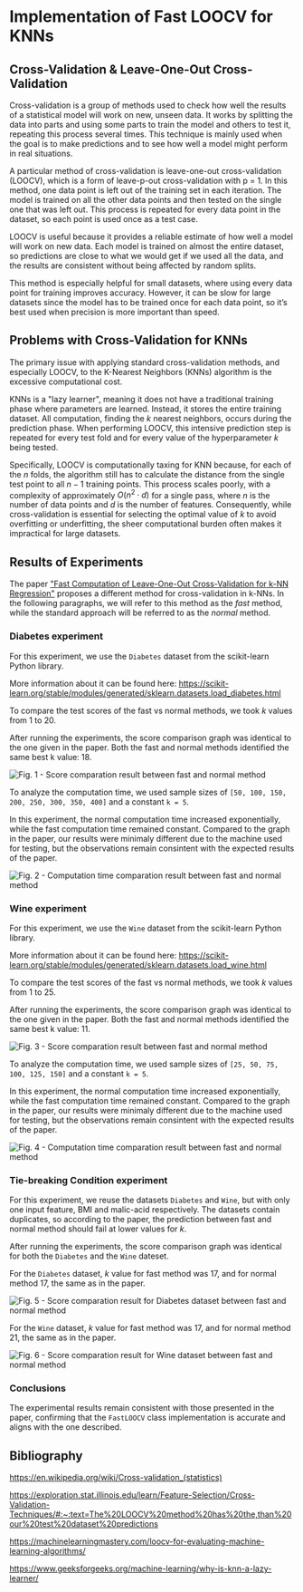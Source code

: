 
# Implementation of Fast LOOCV for KNNs

## Cross-Validation & Leave-One-Out Cross-Validation
Cross-validation is a group of methods used to check how well the results of a statistical model will work on new, unseen data. It works by splitting the data into parts and using some parts to train the model and others to test it, repeating this process several times. This technique is mainly used when the goal is to make predictions and to see how well a model might perform in real situations.

A particular method of cross-validation is leave-one-out cross-validation (LOOCV), which is a form of leave-p-out cross-validation with p = 1. In this method, one data point is left out of the training set in each iteration. The model is trained on all the other data points and then tested on the single one that was left out. This process is repeated for every data point in the dataset, so each point is used once as a test case.

LOOCV is useful because it provides a reliable estimate of how well a model will work on new data. Each model is trained on almost the entire dataset, so predictions are close to what we would get if we used all the data, and the results are consistent without being affected by random splits.

This method is especially helpful for small datasets, where using every data point for training improves accuracy. However, it can be slow for large datasets since the model has to be trained once for each data point, so it’s best used when precision is more important than speed.

## Problems with Cross-Validation for KNNs

The primary issue with applying standard cross-validation methods, and especially LOOCV, to the K-Nearest Neighbors (KNNs) algorithm is the excessive computational cost.

KNNs is a "lazy learner", meaning it does not have a traditional training phase where parameters are learned. Instead, it stores the entire training dataset. All computation, finding the $k$ nearest neighbors, occurs during the prediction phase. When performing LOOCV, this intensive prediction step is repeated for every test fold and for every value of the hyperparameter $k$ being tested.

Specifically, LOOCV is computationally taxing for KNN because, for each of the $n$ folds, the algorithm still has to calculate the distance from the single test point to all $n-1$ training points. This process scales poorly, with a complexity of approximately $O(n^2 \cdot d)$ for a single pass, where $n$ is the number of data points and $d$ is the number of features. Consequently, while cross-validation is essential for selecting the optimal value of $k$ to avoid overfitting or underfitting, the sheer computational burden often makes it impractical for large datasets.

## Results of Experiments

The paper ["Fast Computation of Leave-One-Out Cross-Validation for k-NN Regression"](https://arxiv.org/pdf/2405.04919) proposes a different method for cross-validation in k-NNs. In the following paragraphs, we will refer to this method as the $fast$ method, while the standard approach will be referred to as the $normal$ method.

### Diabetes experiment

For this experiment, we use the `Diabetes` dataset from the scikit-learn Python library.

More information about it can be found here: https://scikit-learn.org/stable/modules/generated/sklearn.datasets.load_diabetes.html

To compare the test scores of the fast vs normal methods, we took $k$ values from 1 to 20.

After running the experiments, the score comparison graph was identical to the one given in the paper. Both the fast and normal methods identified the same best k value: 18.


![Fig. 1 - Score comparation result between fast and normal method](images/ex1_1.png)

To analyze the computation time, we used sample sizes of `[50, 100, 150, 200, 250, 300, 350, 400]` and a constant `k = 5`.

In this experiment, the normal computation time increased exponentially, while the fast computation time remained constant. Compared to the graph in the paper, our results were minimaly different due to the machine used for testing, but the observations remain consintent with the expected results of the paper.

![Fig. 2 - Computation time comparation result between fast and normal method](images/ex1_2.png)

### Wine experiment

For this experiment, we use the `Wine` dataset from the scikit-learn Python library.

More information about it can be found here: https://scikit-learn.org/stable/modules/generated/sklearn.datasets.load_wine.html

To compare the test scores of the fast vs normal methods, we took $k$ values from 1 to 25.

After running the experiments, the score comparison graph was identical to the one given in the paper. Both the fast and normal methods identified the same best k value: 11.

![Fig. 3 - Score comparation result between fast and normal method](images/ex2_1.png)

To analyze the computation time, we used sample sizes of `[25, 50, 75, 100, 125, 150]` and a constant `k = 5`.

In this experiment, the normal computation time increased exponentially, while the fast computation time remained constant. Compared to the graph in the paper, our results were minimaly different due to the machine used for testing, but the observations remain consintent with the expected results of the paper.

![Fig. 4 - Computation time comparation result between fast and normal method](images/ex2_2.png)

### Tie-breaking Condition experiment

For this experiment, we reuse the datasets `Diabetes` and `Wine`, but with only one input feature, BMI and malic-acid respectively. The datasets contain duplicates, so according to the paper, the prediction between fast and normal method should fail at lower values for $k$.

After running the experiments, the score comparison graph was identical for both the `Diabetes` and the `Wine` dateset.

For the `Diabetes` dataset, $k$ value for fast method was 17, and for normal method 17, the same as in the paper.

![Fig. 5 - Score comparation result for Diabetes dataset between fast and normal method](images/ex3_1.png)

For the `Wine` dataset, $k$ value for fast method was 17, and for normal method 21, the same as in the paper.

![Fig. 6 - Score comparation result for Wine dataset between fast and normal method](images/ex3_2.png)

### Conclusions

The experimental results remain consistent with those presented in the paper, confirming that the `FastLOOCV` class implementation is accurate and aligns with the one described.

## Bibliography
https://en.wikipedia.org/wiki/Cross-validation_(statistics)

https://exploration.stat.illinois.edu/learn/Feature-Selection/Cross-Validation-Techniques/#:~:text=The%20LOOCV%20method%20has%20the,than%20our%20test%20dataset%20predictions

https://machinelearningmastery.com/loocv-for-evaluating-machine-learning-algorithms/

https://www.geeksforgeeks.org/machine-learning/why-is-knn-a-lazy-learner/


